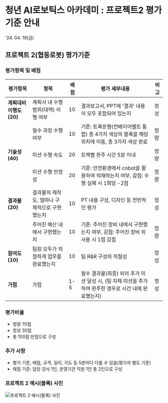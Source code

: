 # 청년 AI로보틱스 아카데미 : 프로젝트2 평가기준 안내

'24. 04. 19(금)

## 프로젝트 2(협동로봇) 평가기준

### 평가항목 및 배점

| 평가항목                | 항목                             | 배점 | 평가 세부내용                                                                                       | 비고 |
|-------------------------|----------------------------------|------|------------------------------------------------------------------------------------------------------|------|
| **계획대비 이행도 (20)** | 계획서 내 수행 범위(대역) 이행 여부 | 10   | 결과보고서, PPT에 '결과' 내용이 모두 포함되어 있는지                                                | 정성 |
|                         | 필수 과정 수행 여부                | 10   | 기준: 트록운행(컨베이어벨트 통합) 총 4가지 색상의 블록을 해당 위치에 이동, 총 3가지 색상 완료        | 정량 |
| **기술성 (40)**         | 미션 수행 속도                    | 20   | 트랙별 완주 시간 5분 이내                                                                             | 정량 |
|                         | 미션 수행 안정성                  | 20   | 기준: 안전환경에서 cobot을 활용하여 적재하는지 여부, 감점: 수행 실패 시 1회당 -2점                     | 정량 |
| **결과물 (20)**         | 결과물의 제작도, 얼마나 구체적으로 구현했는지 | 10   | PT 내용 구성, 디자인 등 전반적인 평가                                                                | 정성 |
|                         | 주어진 예산 내에서 구현했는지      | 10   | 기준: 주어진 장비 내에서 구현했는지 여부, 감점: 주어진 장비 외 사용 시 1점 감점                      | 정량 |
| **참여도 (10)**         | 팀원 모두가 적절하게 업무를 완료했는지 | 10   | 팀 R&R 구성의 적절성                                                                                 | 정성 |
| **가점**                | 가점                              | 1-5  | 필수 결과물(최종) 외의 추가 미션 달성 시, (팀 자체 미션을 추가하여 완주한 경우로 시간 내에 완료했는지) | 정성 |

### 평가비율

- 정량 70점
- 정성 30점
- 총 100점 만점으로 구성

### 추가 사항

- 평가 기준, 배점, 규격, 길이, 각도 등 5분마다 다를 수 있음(평가자 별도 기준)
- 채점 기준: 담당 강사 1인, 운영기관 직원 1인 총 2인으로 구성

### 프로젝트 2 예시(블록) 사진

![프로젝트 2 예시(블록) 사진](file-twt2v8eNGWXhO7zrR8KXMo7V)
